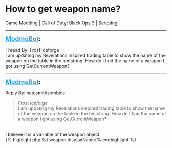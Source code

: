 # How to get weapon name?
Game Modding | Call of Duty: Black Ops 3 | Scripting

---
<strong style="font-size: 1.4em;"><span style="text-decoration: underline;text-decoration-color: #34a7f9;"><span style="color:#34a7f9;">ModmeBot</span></span>:</strong>

<p>Thread By: Frost Iceforge<br />I am updating my Revelations inspired trading table to show the name of the weapon on the table in the hintstring. How do I find the name of a weapon I got using GetCurrentWeapon?</p>

---
<strong style="font-size: 1.4em;"><span style="text-decoration: underline;text-decoration-color: #34a7f9;"><span style="color:#34a7f9;">ModmeBot</span></span>:</strong>

<p>Reply By: natesmithzombies<br /><blockquote><em>Frost Iceforge</em><br />I am updating my Revelations inspired trading table to show the name of the weapon on the table in the hintstring. How do I find the name of a weapon I got using GetCurrentWeapon?</blockquote><br /> I believe it is a variable of the weapon object:<br />{% highlight php %}
weapon.displayName{% endhighlight %}
</p>
